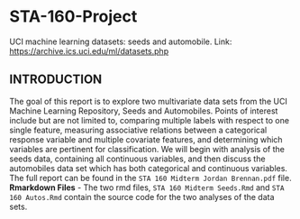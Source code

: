 # STA-160-Project
UCI machine learning datasets: seeds and automobile. Link: https://archive.ics.uci.edu/ml/datasets.php
## INTRODUCTION
The goal of this report is to explore two multivariate data sets from the UCI Machine Learning Repository, Seeds and Automobiles. Points of interest include but are not limited to, comparing multiple labels with respect to one single feature, measuring associative relations between a categorical response variable and multiple covariate features, and determining which variables are pertinent for classification. We will begin with analysis of the seeds data, containing all continuous variables, and then discuss the automobiles data set which has both categorical and continuous variables. The full report can be found in the `STA 160 Midterm Jordan Brennan.pdf` file. **Rmarkdown Files** - The two rmd files, `STA 160 Midterm Seeds.Rmd` and `STA 160 Autos.Rmd` contain the source code for the two analyses of the data sets. 

